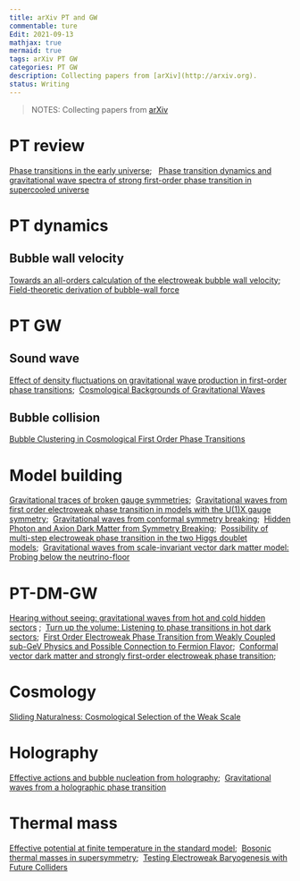```yaml
---
title: arXiv PT and GW
commentable: ture
Edit: 2021-09-13
mathjax: true
mermaid: true
tags: arXiv PT GW 
categories: PT GW
description: Collecting papers from [arXiv](http://arxiv.org).
status: Writing
---
```

>NOTES: Collecting papers from [arXiv](http://arxiv.org)

# PT review
[Phase transitions in the early universe](https://arxiv.org/pdf/2008.09136.pdf);&nbsp;&nbsp;
[Phase transition dynamics and gravitational wave spectra of strong first-order phase transition in supercooled universe](https://arxiv.org/pdf/2003.08892.pdf)

# PT dynamics
## Bubble wall velocity
[Towards an all-orders calculation of the electroweak bubble wall velocity](https://arxiv.org/pdf/2007.10343.pdf);&nbsp;&nbsp; [Field-theoretic derivation of bubble-wall force](https://arxiv.org/pdf/2005.10875.pdf)

# PT GW
## Sound wave
[Effect of density fluctuations on gravitational wave production in first-order phase transitions](https://arxiv.org/pdf/2108.11947.pdf);&nbsp;&nbsp;[Cosmological Backgrounds of Gravitational Waves](https://arxiv.org/pdf/1801.04268.pdf)


## Bubble collision
[Bubble Clustering in Cosmological First Order Phase Transitions](https://arxiv.org/pdf/2109.04496.pdf)

# Model building
[Gravitational traces of broken gauge symmetries](https://arxiv.org/pdf/1910.01124.pdf);&nbsp;&nbsp;[Gravitational waves from first order electroweak phase
transition in models with the U(1)X gauge symmetry](https://arxiv.org/pdf/1802.02947.pdf);&nbsp;&nbsp;[Gravitational waves from conformal
symmetry breaking](https://arxiv.org/pdf/1809.11129.pdf);&nbsp;&nbsp;[Hidden Photon and Axion Dark Matter
from Symmetry Breaking](https://arxiv.org/pdf/2105.14549.pdf);&nbsp;&nbsp;[Possibility of multi-step electroweak phase transition
in the two Higgs doublet models](https://arxiv.org/pdf/2106.03439.pdf);&nbsp;&nbsp;[Gravitational waves from scale-invariant vector dark matter model: Probing below the neutrino-floor](https://arxiv.org/pdf/1907.08899.pdf)

# PT-DM-GW
[Hearing without seeing: gravitational waves from hot and cold hidden sectors](https://link.springer.com/content/pdf/10.1007/JHEP07(2019)044.pdf) ;&nbsp;&nbsp;[Turn up the volume: Listening to phase transitions in hot dark sectors](https://arxiv.org/pdf/2109.06208.pdf);&nbsp;&nbsp;[First Order Electroweak Phase Transition from Weakly Coupled sub-GeV Physics and Possible Connection to Fermion Flavor](https://arxiv.org/pdf/2101.05319.pdf);&nbsp;&nbsp;[Conformal vector dark matter and strongly first-order electroweak phase transition](https://arxiv.org/pdf/1901.04168.pdf);&nbsp;&nbsp;

# Cosmology
[Sliding Naturalness: Cosmological Selection of the Weak Scale](https://arxiv.org/pdf/2109.13249.pdf)

# Holography
[Effective actions and bubble nucleation from holography](https://arxiv.org/pdf/2109.13784.pdf);&nbsp;&nbsp;[Gravitational waves from a holographic phase transition](https://arxiv.org/pdf/2011.12878.pdf)

# Thermal mass
[Effective potential at finite temperature in the standard model](https://journals.aps.org/prd/pdf/10.1103/PhysRevD.45.2933);&nbsp;&nbsp;[Bosonic thermal masses in supersymmetry](https://arxiv.org/pdf/hep-ph/9606438.pdf);&nbsp;&nbsp;[Testing Electroweak Baryogenesis with Future Colliders](https://arxiv.org/pdf/1409.0005.pdf)

